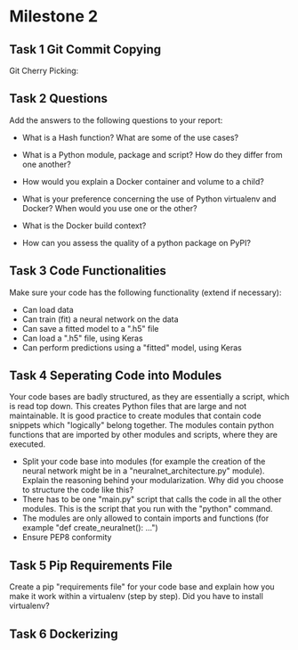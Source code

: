 # Milestone 2 

## Task 1 Git Commit Copying
Git Cherry Picking:


## Task 2 Questions
Add the answers to the following questions to your report:
- What is a Hash function? What are some of the use cases?
- What is a Python module, package and script? How do they differ from one another?
- How would you explain a Docker container and volume to a child?

- What is your preference concerning the use of Python virtualenv and Docker? When would you use one
or the other?
- What is the Docker build context?
- How can you assess the quality of a python package on PyPI?

## Task 3 Code Functionalities 

Make sure your code has the following functionality (extend if necessary):
- Can load data
- Can train (fit) a neural network on the data
- Can save a fitted model to a ".h5" file
- Can load a ".h5" file, using Keras
- Can perform predictions using a "fitted" model, using Keras


## Task 4 Seperating Code into Modules
Your code bases are badly structured, as they are essentially a script, which is read top down. This creates
Python files that are large and not maintainable. It is good practice to create modules that contain code
snippets which "logically" belong together. The modules contain python functions that are imported by other
modules and scripts, where they are executed.
- Split your code base into modules (for example the creation of the neural network might be in a
"neuralnet_architecture.py" module). Explain the reasoning behind your modularization. Why did you choose
to structure the code like this?
- There has to be one "main.py" script that calls the code in all the other modules. This is the script that you
run with the "python" command.
- The modules are only allowed to contain imports and functions (for example "def create_neuralnet(): ...")
- Ensure PEP8 conformity

## Task 5 Pip Requirements File
Create a pip "requirements file" for your code base and explain how you make it work within a virtualenv
(step by step).
Did you have to install virtualenv?

## Task 6 Dockerizing